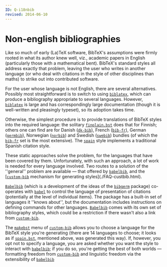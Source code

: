 ```yaml
---
ID: Q-i18nbib
revised: 2014-06-10
---
```

# Non-english bibliographies

Like so much of early (La)TeX software, BibTeX's assumptions were
firmly rooted in what its author knew well, viz., academic papers in
English (particularly those with a mathematical bent).  BibTeX's
standard styles all address exactly that problem, leaving the user who
writes in another language (or who deal with citations in the style of
other disciplines than maths) to strike out into contributed software.

For the user whose language is not English, there are several
alternatives.  Possibly most straightforward is to switch to using
[`biblatex`](https://ctan.org/pkg/biblatex), which can produce a bibliography appropriate to
several languages.  However, [`biblatex`](https://ctan.org/pkg/biblatex) is large and has
correspondingly large documentation (though it is well-written and
pleasingly typeset), so its adoption takes time.

Otherwise, the simplest procedure is to provide translations of
BibTeX styles into the
required language: the solitary [`finplain.bst`](https://ctan.org/pkg/finplain.bst) does that for
Finnish; others one can find are for Danish ([`dk-bib`](https://ctan.org/pkg/dk-bib)), French
([`bib-fr`](https://ctan.org/pkg/bib-fr)), German ([`germbib`](https://ctan.org/pkg/germbib)), Norwegian
([`norbib`](https://ctan.org/pkg/norbib)) and Swedish ([`swebib`](https://ctan.org/pkg/swebib)) bundles (of which
the [`bib-fr`](https://ctan.org/pkg/bib-fr) set is the most extensive).  The [`spain`](https://ctan.org/pkg/spain)
style implements a traditional Spanish citation style.

These static approaches solve the problem, for the languages that have
been covered by them.  Unfortunately, with such an approach, a lot of
work is needed for every language involved.  Two routes to a solution
of the ''general'' problem are available&nbsp;&mdash; that offered by
[`babelbib`](https://ctan.org/pkg/babelbib), and the 
[[`custom-bib`](https://ctan.org/pkg/custom-bib) mechanism for generating styles](./FAQ-custbib.html).

[`Babelbib`](https://ctan.org/pkg/Babelbib) (which is a development of the ideas of the
[`bibgerm`](https://ctan.org/pkg/bibgerm) package) co-operates with [`babel`](https://ctan.org/pkg/babel) to control
the language of presentation of citations (potentially at the level of
individual items).  The package has a built-in set of languages it
''knows about'', but the documentation includes instructions on defining
commands for other languages.  [`Babelbib`](https://ctan.org/pkg/Babelbib) comes with its own
set of bibliography styles, which could be a restriction if there
wasn't also a link from [`custom-bib`](https://ctan.org/pkg/custom-bib).

The [`makebst`](https://ctan.org/pkg/makebst) menu of [`custom-bib`](https://ctan.org/pkg/custom-bib) allows you to
choose a language for the BibTeX style you're generating (there are
14 languages to choose; it looks as if [`spain.bst`](https://ctan.org/pkg/spain.bst), mentioned
above, was generated this way).  If, however, you opt not to specify a
language, you are asked whether you want the style to interact with
[`babelbib`](https://ctan.org/pkg/babelbib); if you do so, you're getting the best of both
worlds&nbsp;&mdash; formatting freedom from [`custom-bib`](https://ctan.org/pkg/custom-bib) and linguistic
freedom via the extensibility of [`babelbib`](https://ctan.org/pkg/babelbib)

